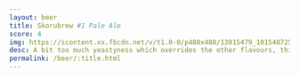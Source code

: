 ```yaml
---
layout: beer
title: Skorubrew #1 Pale Ale
score: 4
img: https://scontent.xx.fbcdn.net/v/t1.0-0/p480x480/13015479_10154072539743745_2413857034853958131_n.jpg?oh=cfd9d3a7280c841a327c1615fd11a13c&oe=58C96993
desc: A bit too much yeastyness which overrides the other flavours, this has reduced considerably as the beer has aged. Otherwise rather mild on flavour without much hop punch
permalink: /beer/:title.html
---
```

